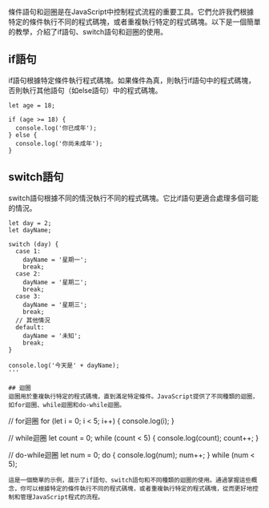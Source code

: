 條件語句和迴圈是在JavaScript中控制程式流程的重要工具。它們允許我們根據特定的條件執行不同的程式碼塊，或者重複執行特定的程式碼塊。以下是一個簡單的教學，介紹了if語句、switch語句和迴圈的使用。

## if語句
if語句根據特定條件執行程式碼塊。如果條件為真，則執行if語句中的程式碼塊，否則執行其他語句（如else語句）中的程式碼塊。
```
let age = 18;

if (age >= 18) {
  console.log('你已成年');
} else {
  console.log('你尚未成年');
}
```

## switch語句
switch語句根據不同的情況執行不同的程式碼塊。它比if語句更適合處理多個可能的情況。
```
let day = 2;
let dayName;

switch (day) {
  case 1:
    dayName = '星期一';
    break;
  case 2:
    dayName = '星期二';
    break;
  case 3:
    dayName = '星期三';
    break;
  // 其他情況
  default:
    dayName = '未知';
    break;
}

console.log('今天是' + dayName);
'''

## 迴圈
迴圈用於重複執行特定的程式碼塊，直到滿足特定條件。JavaScript提供了不同種類的迴圈，如for迴圈、while迴圈和do-while迴圈。
```
// for迴圈
for (let i = 0; i < 5; i++) {
  console.log(i);
}

// while迴圈
let count = 0;
while (count < 5) {
  console.log(count);
  count++;
}

// do-while迴圈
let num = 0;
do {
  console.log(num);
  num++;
} while (num < 5);
```
這是一個簡單的示例，展示了if語句、switch語句和不同種類的迴圈的使用。通過掌握這些概念，你可以根據特定的條件執行不同的程式碼塊，或者重複執行特定的程式碼塊，從而更好地控制和管理JavaScript程式的流程。
